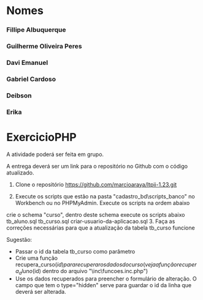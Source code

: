 # Nomes 

### Fillipe Albuquerque
### Guilherme Oliveira Peres
### Davi Emanuel
### Gabriel Cardoso
### Deibson 
### Erika

# ExercicioPHP

A atividade poderá ser feita em grupo.

A entrega deverá ser um link para o repositório no Github com o código atualizado.

1. Clone o repositório https://github.com/marcioaraya/ltpii-1.23.git

2. Execute os scripts que estão na pasta "cadastro_bd\scripts_banco" no Workbench ou no PHPMyAdmin. Execute os scripts na ordem abaixo

crie o schema "curso", dentro deste schema execute os scripts abaixo
tb_aluno.sql
tb_curso.sql
criar-usuario-da-aplicacao.sql
3. Faça as correções necessárias para que a atualização da tabela tb_curso funcione

Sugestão:

 - Passar o id da tabela tb_curso como parâmetro
 - Crie uma função recupera_curso($id) para recuperar os dados do curso (veja a função recupera_aluno($id) dentro do arquivo "\inc\funcoes.inc.php")
 - Use os dados recuperados para preencher o formulário de alteração. O campo que tem o type="hidden" serve para guardar o id da linha que deverá ser alterada.
